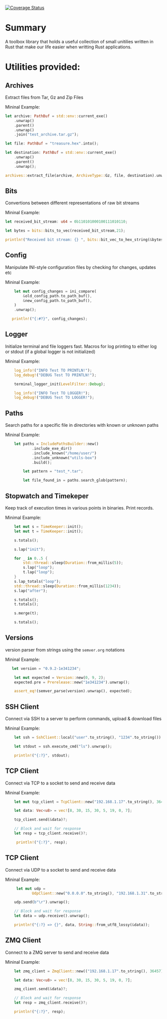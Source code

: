 [![Coverage Status](https://coveralls.io/repos/github/klispap/utils-box/badge.svg?branch=main)](https://coveralls.io/github/klispap/utils-box?branch=main)

# Summary
A toolbox library that holds a useful collection of small unitilies written in Rust that make our life easier when writting Rust applications.

# Utilities provided:
 
## Archives
Extract files from Tar, Gz and Zip Files

Mininal Example:
```rust
let archive: PathBuf = std::env::current_exe()
    .unwrap()
    .parent()
    .unwrap()
    .join("test_archive.tar.gz");

let file: PathBuf = "treasure.hex".into();

let destination: PathBuf = std::env::current_exe()
    .unwrap()
    .parent()
    .unwrap();

archives::extract_file(archive, ArchiveType::Gz, file, destination).unwrap();

```
 
## Bits
Convertions between different representations of raw bit streams

Mininal Example:
```rust
let received_bit_stream: u64 = 0b110101000100111010110;

let bytes = bits::bits_to_vec(received_bit_stream,21);

println!("Received bit stream: {} ", bits::bit_vec_to_hex_string(&bytes));

```

## Config
Manipulate INI-style configuration files by checking for changes, updates etc

Mininal Example:
```rust
    let mut config_changes = ini_compare(
        &old_config_path.to_path_buf(),
        &new_config_path.to_path_buf(),
    )
    .unwrap();

   println!("{:#?}", config_changes);

```

## Logger
Initialize terminal and file loggers fast. Macros for log printing to either log or stdout (if a global logger is not initialized)

Mininal Example:
```rust
    log_info!("INFO Test TO PRINTLN!");
    log_debug!("DEBUG Test TO PRINTLN!");

    terminal_logger_init(LevelFilter::Debug);

    log_info!("INFO Test TO LOGGER!");
    log_debug!("DEBUG Test TO LOGGER!");

```

## Paths
Search paths for a specific file in directories with known or unknown paths

Mininal Example:
```rust
    let paths = IncludePathsBuilder::new()
            .include_exe_dir()
            .include_known("/home/user/")
            .include_unknown("utils-box")
            .build();

        let pattern = "test_*.tar";

        let file_found_in = paths.search_glob(pattern);

```

## Stopwatch and Timekeper
Keep track of execution times in various points in binaries. Print records.

Minimal Example:
```rust
    let mut s = TimeKeeper::init();
    let mut t = TimeKeeper::init();

    s.totals();

    s.lap("init");

    for _ in 0..5 {
        std::thread::sleep(Duration::from_millis(5));
        s.lap("loop");
        t.lap("loop");
    }
    s.lap_totals("loop");
    std::thread::sleep(Duration::from_millis(1234));
    s.lap("after");

    s.totals();
    t.totals();

    s.merge(t);

    s.totals();

```

## Versions
version parser from strings using the `semver.org` notations

Mininal Example:
```rust
   let version = "0.9.2-1e341234";

    let mut expected = Version::new(0, 9, 2);
    expected.pre = Prerelease::new("1e341234").unwrap();

    assert_eq!(semver_parse(version).unwrap(), expected);

```

## SSH Client
Connect via SSH to a server to perform commands, upload & download files

Mininal Example:
```rust
    let ssh = SshClient::local("user".to_string(), "1234".to_string()).unwrap();

    let stdout = ssh.execute_cmd("ls").unwrap();

    println!("{:?}", stdout);

```

## TCP Client
Connect via TCP to a socket to send and receive data

Mininal Example:
```rust
    let mut tcp_client = TcpClient::new("192.168.1.17".to_string(), 36457)?;

    let data: Vec<u8> = vec![8, 30, 15, 30, 5, 19, 0, 7];

    tcp_client.send(&data)?;

    // Block and wait for response
    let resp = tcp_client.receive()?;

     println!("{:?}", resp);

```

## TCP Client
Connect via UDP to a socket to send and receive data

Mininal Example:
```rust
     let mut udp =
            UdpClient::new("0.0.0.0".to_string(), "192.168.1.31".to_string(), 6123).unwrap();

    udp.send(b"\r").unwrap();

    // Block and wait for response
    let data = udp.receive().unwrap();

    println!("{:?} => {}", data, String::from_utf8_lossy(&data));

```

## ZMQ Client
Connect to a ZMQ server to send and receive data

Mininal Example:
```rust
    let zmq_client = ZmqClient::new(("192.168.1.17".to_string(), 36457)?;

    let data: Vec<u8> = vec![8, 30, 15, 30, 5, 19, 0, 7];

    zmq_client.send(&data)?;

    // Block and wait for response
    let resp = zmq_client.receive()?;

    println!("{:?}", resp);

```
